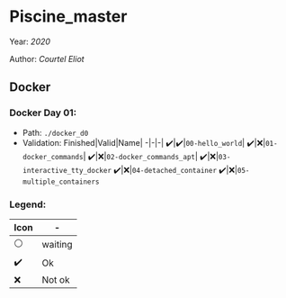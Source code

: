 # Piscine_master

Year: *2020*

Author: *Courtel Eliot*

## Docker

### Docker Day 01:
  * Path: `./docker_d0`
  * Validation:
    Finished|Valid|Name|
    -|-|-|
    ✔️|✔️|`00-hello_world`|
    ✔️|❌|`01-docker_commands`|
    ✔️|❌|`02-docker_commands_apt`|
    ✔️|❌|`03-interactive_tty_docker`
    ✔️|❌|`04-detached_container`
    ✔️|❌|`05-multiple_containers`


### Legend:

Icon|-|
-|-|
⚪|waiting
✔️| Ok
❌| Not ok
